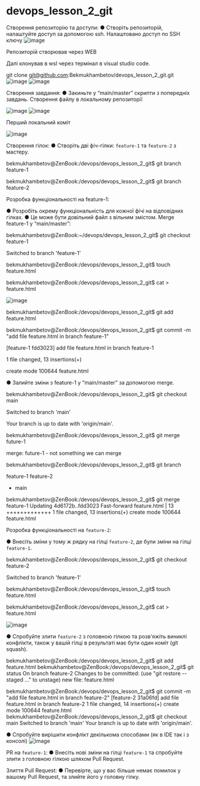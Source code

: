 # devops_lesson_2_git
Створення репозиторію та доступи:
● Створіть репозиторій, налаштуйте доступ за допомогою ssh.
Налаштовано доступ по SSH ключу
   ![image](https://github.com/user-attachments/assets/bf2d6125-5db2-489c-9136-5dd3b7b77bf5)

Репозиторій створював через WEB

Далі клонував в wsl через термінал в visual studio code.

git clone git@github.com:Bekmukhambetov/devops_lesson_2_git.git
![image](https://github.com/user-attachments/assets/ae72f96f-ce93-4807-b319-e80cfa83b478)
![image](https://github.com/user-attachments/assets/5f4593fc-2819-42aa-8d26-853c3e78e69d)

Створення завдання:
● Закиньте у “main/master” скрипти з попередніх завдань.
Створення файлу в локальному репозиторії
   
![image](https://github.com/user-attachments/assets/14d40709-1754-4df3-916f-3b03214a3f5c)
![image](https://github.com/user-attachments/assets/40e7063b-5d78-48a6-8821-4ff059878812)

Перший локальний коміт

![image](https://github.com/user-attachments/assets/67245bc1-8a0d-4363-85d1-a357362893b2)

Створення гілок:
● Створіть дві фіч-гілки: `feature-1` та `feature-2` з мастеру.

bekmukhambetov@ZenBook:/devops/devops_lesson_2_git$ git branch feature-1

bekmukhambetov@ZenBook:/devops/devops_lesson_2_git$ git branch feature-2

Розробка функціональності на feature-1:

● Розробіть окрему функціональність для кожної фічі на відповідних гілках.
● Це може бути довільний файл з вільним змістом.
Merge feature-1 у “main/master”:

bekmukhambetov@ZenBook:~/devops/devops_lesson_2_git$ git checkout feature-1 

Switched to branch 'feature-1'

bekmukhambetov@ZenBook:/devops/devops_lesson_2_git$ touch feature.html

bekmukhambetov@ZenBook:/devops/devops_lesson_2_git$ cat > feature.html 

 ![image](https://github.com/user-attachments/assets/6f2b7e38-a894-4e48-85a1-8f5873235912)
   
bekmukhambetov@ZenBook:/devops/devops_lesson_2_git$ git add feature.html 

bekmukhambetov@ZenBook:/devops/devops_lesson_2_git$ git commit -m "add file feature.html in branch feature-1"

[feature-1 fdd3023] add file feature.html in branch feature-1

 1 file changed, 13 insertions(+)
 
 create mode 100644 feature.html
 

● Залийте зміни з feature-1 у “main/master” за допомогою merge.

bekmukhambetov@ZenBook:/devops/devops_lesson_2_git$ git checkout main 

Switched to branch 'main'

Your branch is up to date with 'origin/main'.

bekmukhambetov@ZenBook:/devops/devops_lesson_2_git$ git merge future-1

merge: future-1 - not something we can merge

bekmukhambetov@ZenBook:/devops/devops_lesson_2_git$ git branch

  feature-1
  feature-2
* main
  
bekmukhambetov@ZenBook:/devops/devops_lesson_2_git$ git merge feature-1
Updating 4d6172b..fdd3023
Fast-forward
 feature.html | 13 +++++++++++++
 1 file changed, 13 insertions(+)
 create mode 100644 feature.html


Розробка функціональності на `feature-2`:

● Внесіть зміни у тому ж рядку на гілці `feature-2`, де були зміни на гілці `feature-1`.

bekmukhambetov@ZenBook:/devops/devops_lesson_2_git$ git checkout feature-2 

Switched to branch 'feature-1'

bekmukhambetov@ZenBook:/devops/devops_lesson_2_git$ touch feature.html

bekmukhambetov@ZenBook:/devops/devops_lesson_2_git$ cat > feature.html 

![image](https://github.com/user-attachments/assets/9eadcfce-2349-485e-9b03-bae47ac6f87c)

● Спробуйте злити `feature-2` з головною гілкою та розв'яжіть виниклі конфлікти, також
у вашій гілці в результаті має бути один коміт (git squash).

bekmukhambetov@ZenBook:/devops/devops_lesson_2_git$ git add feature.html 
bekmukhambetov@ZenBook:/devops/devops_lesson_2_git$ git status 
On branch feature-2
Changes to be committed:
  (use "git restore --staged <file>..." to unstage)
        new file:   feature.html

bekmukhambetov@ZenBook:/devops/devops_lesson_2_git$ git commit -m "add file feature.html in branch feature-2"
[feature-2 31a06fd] add file feature.html in branch feature-2
 1 file changed, 14 insertions(+)
 create mode 100644 feature.html
bekmukhambetov@ZenBook:/devops/devops_lesson_2_git$ git checkout main 
Switched to branch 'main'
Your branch is up to date with 'origin/main'.

● Спробуйте вирішити конфлікт декількома способами (як в IDE так і з консолі)
![image](https://github.com/user-attachments/assets/8ccf9503-eccf-481b-88fc-41a37fdf6935)

PR на `feature-1`:
● Внесіть нові зміни на гілці `feature-1` та спробуйте злити з головною гілкою шляхом Pull Request.

Злиття Pull Request:
● Перевірте, що у вас більше немає помилок у вашому Pull Request, та злийте його у головну гілку.

